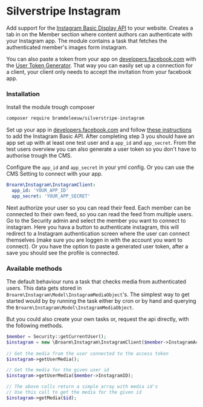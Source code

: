 # Silverstripe Instagram

Add support for the [Instagram Basic Display API](https://developers.facebook.com/docs/instagram-basic-display-api) to your website.
Creates a tab in on the Member section where content authors can authenticate with your Instagram app.
The module contains a task that fetches the authenticated member's images form instagram.

You can also paste a token from your app on [developers.facebook.com](https://developers.facebook.com/) with the [User Token Generator](https://developers.facebook.com/docs/instagram-basic-display-api/overview#user-token-generator).
That way you can easily set up a connection for a client, your client only needs to accept the invitation from your facebook app. 

### Installation

Install the module trough composer

```bash
composer require bramdeleeuw/silverstripe-instagram
```

Set up your app in [developers.facebook.com](https://developers.facebook.com/) and follow [these instructions](https://developers.facebook.com/docs/instagram-basic-display-api/getting-started) to add the Instagram Basic API.
After completing step 3 you should have an app set up with at least one test user and a `app_id` and `app_secret`.
From the test users overview you can also generate a user token so you don't have to authorise trough the CMS.  

Configure the `app_id` and `app_secret` in your yml config. Or you can use the CMS Setting to connect with your app.

```yaml
Broarm\Instagram\InstagramClient:
  app_id: 'YOUR_APP_ID'
  app_secret: 'YOUR_APP_SECRET'
```

Next authorize your user so you can read their feed. Each member can be connected to their own feed, so you can read the feed from multiple users.
Go to the Security admin and select the member you want to connect to instagram. 
Here you hava a button to authenticate instagram, this will redirect to a Instagram authentication screen where the user can connect themselves (make sure you are loggen in with the account you want to connect).
Or you have the option to paste a generated user token, after a save you should see the profile is connected.

### Available methods

The default behaviour runs a task that checks media from authenticated users. This data gets stored in `Broarm\Instagram\Model\InstagramMediaObject`'s. 
The simplest way to get started would by by running the task either by cron or by hand and querying the `Broarm\Instagram\Model\InstagramMediaObject`.

But you could also create your own tasks or, request the api directly, with the following methods.

```php
$member = Security::getCurrentUser();
$instagram = new \Broarm\Instagram\InstagramClient($member->InstagramAccessToken);
 
// Get the media from the user connected to the access token
$instagram->getUserMedia();

// Get the media for the given user id
$instagram->getUserMedia($member->InstagramID); 

// The above calls return a simple array with media id's 
// Use this call to get the media for the given id
$instagram->getMedia($id);
```
